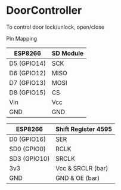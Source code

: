 # DoorController

To control door lock/unlock, open/close


Pin Mapping

| ESP8266 | SD Module |
| --- | --- |
| D5 (GPIO14) | SCK |
| D6 (GPIO12) | MISO | 
| D7 (GPIO13) | MOSI |
| D8 (GPIO15) | CS | 
| Vin | Vcc |
| GND | GND |

| ESP8266 | Shift Register 4595 |
| --- | --- |
| D0 (GPIO16) | SER |    
| SD0 (GPIO0) | RCLK |
| SD3 (GPIO10) | SRCLK |
| 3v3 | Vcc & SRCLR (bar) | 
| GND | GND & OE (bar) |


